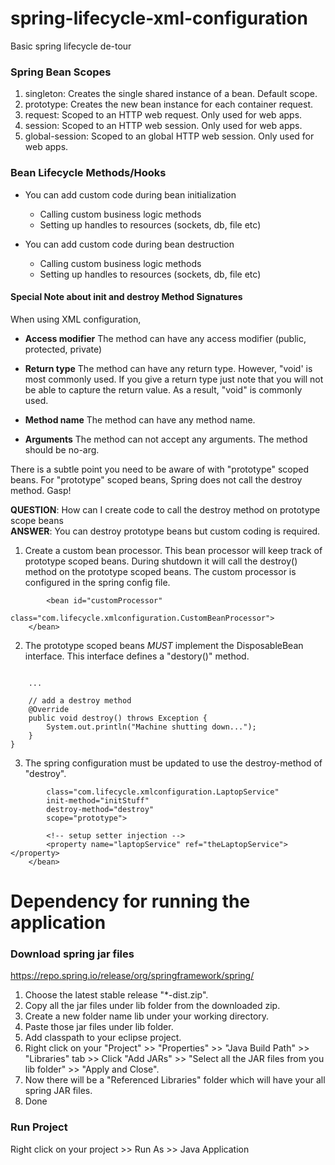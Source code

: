 # spring-lifecycle-xml-configuration
Basic spring lifecycle de-tour

### Spring Bean Scopes
1. singleton: Creates the single shared instance of a bean. Default scope.
2. prototype: Creates the new bean instance for each container request.
3. request: Scoped to an HTTP web request. Only used for web apps.
4. session: Scoped to an HTTP web session. Only used for web apps.
5. global-session: Scoped to an global HTTP web session. Only used for web apps.

### Bean Lifecycle Methods/Hooks
* You can add custom code during bean initialization
  * Calling custom business logic methods
  * Setting up handles to resources (sockets, db, file etc)
  
* You can add custom code during bean destruction
  * Calling custom business logic methods
  * Setting up handles to resources (sockets, db, file etc)
  
#### Special Note about init and destroy Method Signatures
When using XML configuration,

* **Access modifier**
The method can have any access modifier (public, protected, private)

* **Return type**
The method can have any return type. However, "void' is most commonly used. If you give a return type just note that you will not be able to capture the return value. As a result, "void" is commonly used.

* **Method name**
The method can have any method name.

* **Arguments**
The method can not accept any arguments. The method should be no-arg.

There is a subtle point you need to be aware of with "prototype" scoped beans.
For "prototype" scoped beans, Spring does not call the destroy method.  Gasp! 

**QUESTION**: How can I create code to call the destroy method on prototype scope beans <br/>
**ANSWER**: You can destroy prototype beans but custom coding is required.<br/>

1. Create a custom bean processor. This bean processor will keep track of prototype scoped beans. During shutdown it will call the destroy() method on the prototype scoped beans. The custom processor is configured in the spring config file.
```<!-- Bean custom processor to handle calling destroy methods on prototype scoped beans -->
        <bean id="customProcessor"
    		class="com.lifecycle.xmlconfiguration.CustomBeanProcessor">
   	</bean>
```

2. The prototype scoped beans _MUST_ implement the DisposableBean interface. This interface defines a "destory()" method.
```public class HpLaptop implements ILaptop, DisposableBean {
 
	...
	
	// add a destroy method
	@Override
	public void destroy() throws Exception {
		System.out.println("Machine shutting down...");		
	}
}
```

3. The spring configuration must be updated to use the destroy-method of "destroy".
```<bean id="myHpLaptop"
 		class="com.lifecycle.xmlconfiguration.LaptopService"
 		init-method="initStuff"
 		destroy-method="destroy"
 		scope="prototype">	
 		
 		<!-- setup setter injection -->
		<property name="laptopService" ref="theLaptopService"></property>
 	</bean>
```

# Dependency for running the application


### Download spring jar files
https://repo.spring.io/release/org/springframework/spring/
1. Choose the latest stable release "*-dist.zip".
2. Copy all the jar files under lib folder from the downloaded zip.
3. Create a new folder name lib under your working directory.
4. Paste those jar files under lib folder.
5. Add classpath to your eclipse project.
6. Right click on your "Project" >> "Properties" >> "Java Build Path" >> "Libraries" tab >> Click "Add JARs" >> "Select all the JAR files from you lib folder" >> "Apply and Close".
7. Now there will be a "Referenced Libraries" folder which will have your all spring JAR files.
8. Done

### Run Project
Right click on your project >> Run As >> Java Application
